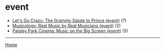 # event

  * [Let's Go Crazy: The Grammy Salute to Prince (event)](./event/let-s-go-crazy-the-grammy-salute-to-prince/) (7)
  * [Musicology: Real Music by Real Musicians (event)](./event/musicology-real-music-by-real-musicians/) (2)
  * [Paisley Park Cinema: Music on the Big Screen (event)](./event/paisley-park-cinema-music-on-the-big-screen/) (5)

----

[Home](../)
